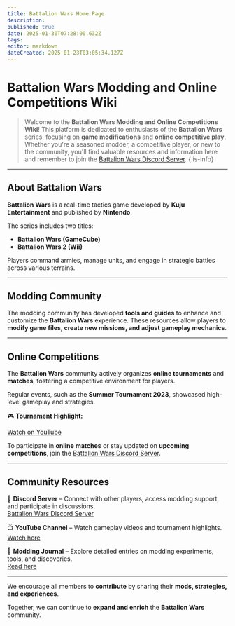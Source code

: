 ```yaml
---
title: Battalion Wars Home Page
description: 
published: true
date: 2025-01-30T07:28:00.632Z
tags: 
editor: markdown
dateCreated: 2025-01-23T03:05:34.127Z
---
```


# Battalion Wars Modding and Online Competitions Wiki

> Welcome to the **Battalion Wars Modding and Online Competitions Wiki**! This platform is dedicated to enthusiasts of the **Battalion Wars** series, focusing on **game modifications** and **online competitive play**. Whether you're a seasoned modder, a competitive player, or new to the community, you'll find valuable resources and information here and remember to join the [Battalion Wars Discord Server](https://discord.gg/aPvrTsDARJ).
{.is-info}

---

## About Battalion Wars  

**Battalion Wars** is a real-time tactics game developed by **Kuju Entertainment** and published by **Nintendo**.

The series includes two titles: 

- **Battalion Wars (GameCube)**
- **Battalion Wars 2 (Wii)**

Players command armies, manage units, and engage in strategic battles across various terrains.

---

## Modding Community  

The modding community has developed **tools and guides** to enhance and customize the **Battalion Wars** experience.   These resources allow players to **modify game files, create new missions, and adjust gameplay mechanics**.

---

## Online Competitions  

The **Battalion Wars** community actively organizes **online tournaments** and **matches**, fostering a competitive environment for players. 

Regular events, such as the **Summer Tournament 2023**, showcased high-level gameplay and strategies.

🎮 **Tournament Highlight:**  

[Watch on YouTube](https://www.youtube.com/watch?v=kXNLEZweWUs&utm_source=chatgpt.com)  

To participate in **online matches** or stay updated on **upcoming competitions**, join the [Battalion Wars Discord Server](https://discord.gg/aPvrTsDARJ).  

---

## Community Resources  

🔹 **Discord Server** – Connect with other players, access modding support, and participate in discussions.  
[Battalion Wars Discord Server](https://discord.gg/aPvrTsDARJ) 

📺 **YouTube Channel** – Watch gameplay videos and tournament highlights.  
[Watch here](https://www.youtube.com/watch?v=20-2CBec-08&utm_source=chatgpt.com)  

📜 **Modding Journal** – Explore detailed entries on modding experiments, tools, and discoveries.  
[Read here](https://koopanique.neocities.org/video_games/battalion_wars-modding_journal?utm_source=chatgpt.com)  

---

We encourage all members to **contribute** by sharing their **mods, strategies, and experiences**. 

Together, we can continue to **expand and enrich** the **Battalion Wars** community.